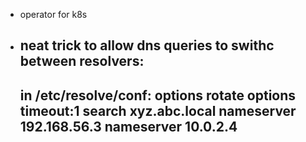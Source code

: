 - operator for k8s
- neat trick to allow dns queries to swithc between resolvers:
  ---
  in /etc/resolve/conf:
    options rotate
    options timeout:1
    search xyz.abc.local
    nameserver 192.168.56.3
    nameserver 10.0.2.4
  ---